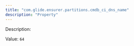 ```yaml
---
title: "com.glide.ensurer.partitions.cmdb_ci_dns_name"
description: "Property"
---
```


Description: 

Value: `64`